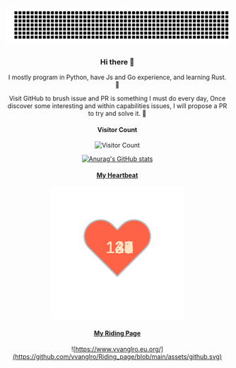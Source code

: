 <div align="center">
<img src='art.svg'  alt=""/>


### Hi there 👋

I mostly program in Python, have Js and Go experience, and learning Rust. 🤯

Visit GitHub to brush issue and PR is something I must do every day, Once discover some interesting and within capabilities issues, I will propose a PR to try and solve it. 🥳


#### Visitor Count
![Visitor Count](https://profile-counter.glitch.me/vvanglro/count.svg)

[![Anurag's GitHub stats](https://github-readme-stats.vercel.app/api?username=vvanglro&show_icons=true&theme=dracula)](https://github.com/vvanglro/vvanglro)

#### [My Heartbeat](https://github.com/vvanglro/iBeats?tab=readme-ov-file#ibeats)
![](https://raw.githubusercontent.com/vvanglro/iBeats/main/files/heart.svg)

#### [My Riding Page](https://www.vvanglro.eu.org/)
![https://www.vvanglro.eu.org/](https://github.com/vvanglro/Riding_page/blob/main/assets/github.svg)

</div>

<!-- [![Top Langs](https://github-readme-stats.vercel.app/api/top-langs/?username=vvanglro&layout=compact&theme=dracula&card_width=445)]([https://github.com/anuraghazra/github-readme-stats](https://github.com/vvanglro/vvanglro)) -->




<!--
**vvanglro/vvanglro** is a ✨ _special_ ✨ repository because its `README.md` (this file) appears on your GitHub profile.

Here are some ideas to get you started:

- 🔭 I’m currently working on ...
- 🌱 I’m currently learning ...
- 👯 I’m looking to collaborate on ...
- 🤔 I’m looking for help with ...
- 💬 Ask me about ...
- 📫 How to reach me: ...
- 😄 Pronouns: ...
- ⚡ Fun fact: ...
-->
